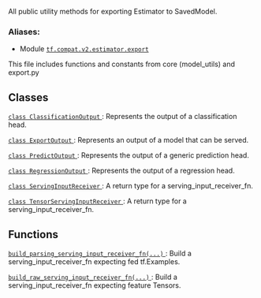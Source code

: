 All public utility methods for exporting Estimator to SavedModel.



### Aliases:

- Module [ `tf.compat.v2.estimator.export` ](/api_docs/python/tf/estimator/export)

This file includes functions and constants from core (model_utils) and export.py



## Classes
[ `class ClassificationOutput` ](https://tensorflow.google.cn/api_docs/python/tf/estimator/export/ClassificationOutput): Represents the output of a classification head.

[ `class ExportOutput` ](https://tensorflow.google.cn/api_docs/python/tf/estimator/export/ExportOutput): Represents an output of a model that can be served.

[ `class PredictOutput` ](https://tensorflow.google.cn/api_docs/python/tf/estimator/export/PredictOutput): Represents the output of a generic prediction head.

[ `class RegressionOutput` ](https://tensorflow.google.cn/api_docs/python/tf/estimator/export/RegressionOutput): Represents the output of a regression head.

[ `class ServingInputReceiver` ](https://tensorflow.google.cn/api_docs/python/tf/estimator/export/ServingInputReceiver): A return type for a serving_input_receiver_fn.

[ `class TensorServingInputReceiver` ](https://tensorflow.google.cn/api_docs/python/tf/estimator/export/TensorServingInputReceiver): A return type for a serving_input_receiver_fn.



## Functions
[ `build_parsing_serving_input_receiver_fn(...)` ](https://tensorflow.google.cn/api_docs/python/tf/estimator/export/build_parsing_serving_input_receiver_fn): Build a serving_input_receiver_fn expecting fed tf.Examples.

[ `build_raw_serving_input_receiver_fn(...)` ](https://tensorflow.google.cn/api_docs/python/tf/estimator/export/build_raw_serving_input_receiver_fn): Build a serving_input_receiver_fn expecting feature Tensors.

